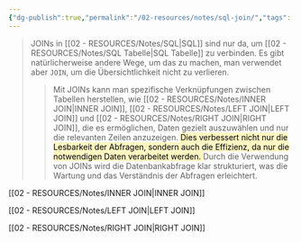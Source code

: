 ```yaml
---
{"dg-publish":true,"permalink":"/02-resources/notes/sql-join/","tags":["code/SQL","datenbank"],"noteIcon":"","updated":"2025-07-12T13:31:41.000+02:00"}
---
```


>JOINs in [[02 - RESOURCES/Notes/SQL\|SQL]] sind nur da, um [[02 - RESOURCES/Notes/SQL Tabelle\|SQL Tabelle]] zu verbinden. 
>Es gibt natürlicherweise andere Wege, um das zu machen, man verwendet aber `JOIN`, um die Übersichtlichkeit nicht zu verlieren. 
>>Mit JOINs kann man spezifische Verknüpfungen zwischen Tabellen herstellen, wie [[02 - RESOURCES/Notes/INNER JOIN\|INNER JOIN]], [[02 - RESOURCES/Notes/LEFT JOIN\|LEFT JOIN]] und [[02 - RESOURCES/Notes/RIGHT JOIN\|RIGHT JOIN]], die es ermöglichen, Daten gezielt auszuwählen und nur die relevanten Zeilen anzuzeigen. 
>><mark style="background: #FFF3A3A6;">Dies verbessert nicht nur die Lesbarkeit der Abfragen, sondern auch die Effizienz, da nur die notwendigen Daten verarbeitet werden. </mark>
>>Durch die Verwendung von JOINs wird die Datenbankabfrage klar strukturiert, was die Wartung und das Verständnis der Abfragen erleichtert.

[[02 - RESOURCES/Notes/INNER JOIN\|INNER JOIN]]

[[02 - RESOURCES/Notes/LEFT JOIN\|LEFT JOIN]]

[[02 - RESOURCES/Notes/RIGHT JOIN\|RIGHT JOIN]]